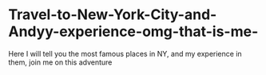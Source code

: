 # Travel-to-New-York-City-and-Andyy-experience-omg-that-is-me-
Here I will tell you the most famous places in NY, and my experience in them, join me on this adventure
<!DOCTYPE html>
<html lang="en">
<head>
    <meta charset="utf-8">
    <title>Travel webpage to NY</title>
    <style>

<header>
    <h1>Travel to New York City and Andyy experience (omg that is me) </h1>
</header>

<div class="container">
    <div class="destination">
        <img src="https://upload.wikimedia.org/wikipedia/commons/thumb/1/10/New_York_City_2021.jpg/1280px-New_York_City_2021.jpg" alt="New York City">
        <h2>Welcome to New York City!</h2>
        <p>New York City, is one of the most vibrant and iconic cities in the world. Known for its towering skyscrapers, diverse culture, and rich history, NYC offers endless opportunities for exploration and adventure. Experience the energy of Times Square, the tranquility of Central Park (and its smells), and the artistic flair of Broadway.</p>
    </div>

    <h2>Things to See and my experience</h2>
    <ul>
        <li>Statue of Liberty - A symbol of freedom and democracy.</li>
        <li>Central Park - An oasis of greenery in the heart of the city. (It smelled a bit bad, but there were a lot of people from different cultures there.)</li>
        <li>Empire State Building - An iconic skyscraper with breathtaking views. (The stairs to go up were very narrow, so for a moment I had an attack of claustrophobia.)</li>
        <li>Metropolitan Museum of Art - One of the largest and finest art museums in the world. (There were the artistic works of my favorite artist)</li>
        <li>Times Square - The center of entertainment and bright lights. (Very noisy at night, but in the morning it's worth it)</li>
    </ul>

    <h2>Places to Go</h2>
    <ul>
        <li>Brooklyn Bridge - A incredible connection between Manhattan and Brooklyn. (The day I visited it rained a lot and it was very cold. At the end of the bridge, we expected to find keychain sellers, but we only found a hot dog stand after walking more than 2 km LOL. I still enjoyed it)</li> 
        <li>SoHo - A trendy neighborhood known for its shopping and art galleries (I guess).</li>
        <li>Chinatown - A vibrant area full of authentic cuisine and cultural experiences. (The best in my opinion)</li>
        <li>Fifth Avenue - Famous for luxury shopping and landmarks. (fr)</li>
        <li>Broadway - Experience world-class theatre performances. (The most famous plays are always here)</li>
    </ul>
</div>

<footer>
    <p>One of the best experiences in my opinion, although I would change the fact that there are rats everywhere LOL</p>
</footer>

</body>
</html>


